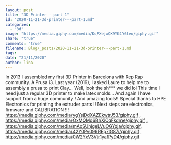 ```yaml
---
layout: post
title: "3D Printer - part 1"
id: "2020-11-21-3d-printer---part-1.md"
categories:
  - "3d"
image: "https://media.giphy.com/media/KqFXejxQX9YK4Y6teo/giphy.gif"
share: "true"
comments: "true"
filename: Blog/_posts/2020-11-21-3d-printer---part-1.md
tags: 
date: "21/11/2020"
author: lina
---
```


In 2013 I assembled my first 3D Printer in Barcelona with Rep Rap community. A Prusa i3.  Last year (2019), I asked Laure to help me to assembly a prusa to print Clay... Well, look the sh*** we did lol This time I need just a regular 3D printer to make latex molds... And again I have support from a huge community ! And amazing tools!! Special thanks to HPE Electronics for printing the extruder parts !! Next steps are electronics, firmware and CALIBRATION !!!
https://media.giphy.com/media/ygYsjDdXAZEkwtrJ53/giphy.gif , https://media.giphy.com/media/OxMQMd6BhXiCqFkdme/giphy.gif , https://media.giphy.com/media/mAoSUhjgeLVuOGYqja/giphy.gif, https://media.giphy.com/media/42Y0Pv099REp7IG87i/giphy.gif , https://media.giphy.com/media/0W2YxV3Vjr1yafPyD4/giphy.gif